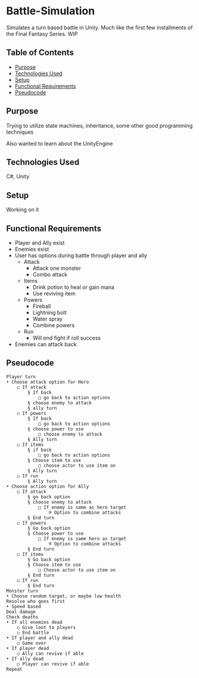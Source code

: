 # Battle-Simulation
Simulates a turn based battle in Unity. Much like the first few installments of the Final Fantasy Series. WIP

## Table of Contents
* [Purpose](#purpose)
* [Technologies Used](#technologies-used)
* [Setup](#setup)
* [Functional Requirements](#functional-requirements)
* [Pseudocode](#pseudocode)

## Purpose
Trying to utilize state machines, inheritance, some other good programming techniques

Also wanted to learn about the UnityEngine

## Technologies Used
C#, Unity

## Setup
Working on it

## Functional Requirements
- Player and Ally exist
- Enemies exist
- User has options during battle through player and ally
  - Attack
    - Attack one monster
    - Combo attack
  - Items
    - Drink potion to heal or gain mana
    - Use reviving item
  - Powers
    - Fireball
    - Lightning bolt
    - Water spray
    - Combine powers
  - Run
    - Will end fight if roll success
- Enemies can attack back

## Pseudocode
```
Player turn
• Choose attack option for Hero
	○ If attack
		§ If back
			□ go back to action options
		§ choose enemy to attack
		§ ally turn
	○ If powers
		§ If back
			□ go back to action options
		§ choose power to use
			□ choose enemy to attack
		§ Ally turn
	○ If items
		§ if back
			□ go back to action options
		§ Choose item to use
			□ choose actor to use item on
		§ Ally turn
	○ If run
		§ Ally turn
• Choose action option for Ally
	○ If attack
		§ go back option
		§ choose enemy to attack
			□ If enemy is same as hero target
				® Option to combine attacks
		§ End turn
	○ If powers
		§ Go back option
		§ Choose power to use
			□ If enemy is same hero as target
				® Option to combine attacks
		§ End turn
	○ If items
		§ Go back option
		§ Choose item to use
			□ Choose actor to use item on
		§ End turn
	○ If run
		§ End turn
Monster turn
• Choose random target, or maybe low health
Resolve who goes first
• Speed based
Deal damage
Check deaths
• If all enemies dead
	○ Give loot to players
	○ End battle
• If player and ally dead
	○ Game over
• If player dead
	○ Ally can revive if able
• If ally dead
	○ Player can revive if able
Repeat
```
